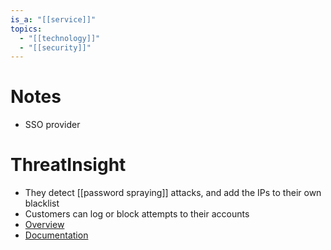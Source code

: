 ```yaml
---
is_a: "[[service]]"
topics:
  - "[[technology]]"
  - "[[security]]"
---
```

# Notes
- SSO provider

# ThreatInsight
- They detect [[password spraying]] attacks, and add the IPs to their own blacklist
- Customers can log or block attempts to their accounts
- [Overview](https://www.okta.com/sites/default/files/2020-09/Okta-ThreatInsight.pdf)
- [Documentation](https://help.okta.com/en-us/Content/Topics/Security/threat-insight/ti-index.htm?cshid=csh_threat_insight)

